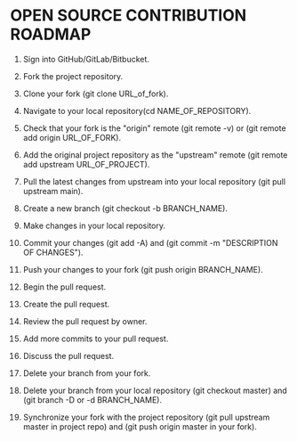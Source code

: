 # OPEN SOURCE CONTRIBUTION ROADMAP

1. Sign into GitHub/GitLab/Bitbucket.

2. Fork the project repository.

3. Clone your fork (git clone URL_of_fork).

4. Navigate to your local repository(cd NAME_OF_REPOSITORY).

5. Check that your fork is the "origin" remote (git remote -v) or (git remote add origin URL_OF_FORK).

6. Add the original project repository as the "upstream" remote (git remote add upstream URL_OF_PROJECT).

7. Pull the latest changes from upstream into your local repository (git pull upstream main).

8. Create a new branch (git checkout -b BRANCH_NAME).

9. Make changes in your local repository.

10. Commit your changes (git add -A) and (git commit -m "DESCRIPTION OF CHANGES").

11. Push your changes to your fork (git push origin BRANCH_NAME).

12. Begin the pull request.

13. Create the pull request.

14. Review the pull request by owner.

15. Add more commits to your pull request.

16. Discuss the pull request.

17. Delete your branch from your fork.

18. Delete your branch from your local repository (git checkout master) and (git branch -D or -d BRANCH_NAME).

19. Synchronize your fork with the project repository (git pull upstream master in project repo) and (git push origin master in your fork).
